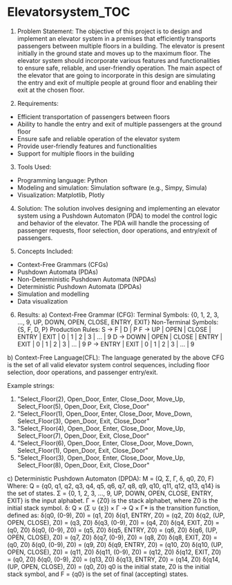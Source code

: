 # Elevatorsystem_TOC
1. Problem Statement:
The objective of this project is to design and implement an elevator system in a premises that efficiently transports passengers between multiple floors in a building. The elevator is present initially in the ground state and moves up to the maximum floor. The elevator system should incorporate various features and functionalities to ensure safe, reliable, and user-friendly operation. The main aspect of the elevator that are going to incorporate in this design are simulating the entry and exit of multiple people at ground floor and enabling their exit at the chosen floor.

2. Requirements:
- Efficient transportation of passengers between floors
- Ability to handle the entry and exit of multiple passengers at the ground floor
- Ensure safe and reliable operation of the elevator system
- Provide user-friendly features and functionalities
- Support for multiple floors in the building

3. Tools Used:
- Programming language: Python
- Modeling and simulation: Simulation software (e.g., Simpy, Simula)
- Visualization: Matplotlib, Plotly

4. Solution:
The solution involves designing and implementing an elevator system using a Pushdown Automaton (PDA) to model the control logic and behavior of the elevator. The PDA will handle the processing of passenger requests, floor selection, door operations, and entry/exit of passengers.


5. Concepts Included:
- Context-Free Grammars (CFGs)
- Pushdown Automata (PDAs)
- Non-Deterministic Pushdown Automata (NPDAs)
- Deterministic Pushdown Automata (DPDAs)
- Simulation and modelling
- Data visualization

6. Results:
a) Context-Free Grammar (CFG):
Terminal Symbols: {0, 1, 2, 3, ..., 9, UP, DOWN, OPEN, CLOSE, ENTRY, EXIT}
Non-Terminal Symbols: {S, F, D, P}
Production Rules:
S → F | D | P
F → UP | OPEN | CLOSE | ENTRY | EXIT | 0 | 1 | 2 | 3 | ... | 9
D → DOWN | OPEN | CLOSE | ENTRY | EXIT | 0 | 1 | 2 | 3 | ... | 9
P → ENTRY | EXIT | 0 | 1 | 2 | 3 | ... | 9

b) Context-Free Language(CFL):
The language generated by the above CFG is the set of all valid elevator system control sequences, including floor selection, door operations, and passenger entry/exit.

Example strings:
1. "Select_Floor(2), Open_Door, Enter, Close_Door, Move_Up, Select_Floor(5), Open_Door, Exit, Close_Door"
2. "Select_Floor(1), Open_Door, Enter, Close_Door, Move_Down, Select_Floor(3), Open_Door, Exit, Close_Door"
3. "Select_Floor(4), Open_Door, Enter, Close_Door, Move_Up, Select_Floor(7), Open_Door, Exit, Close_Door"
4. "Select_Floor(6), Open_Door, Enter, Close_Door, Move_Down, Select_Floor(1), Open_Door, Exit, Close_Door"
5. "Select_Floor(3), Open_Door, Enter, Close_Door, Move_Up, Select_Floor(8), Open_Door, Exit, Close_Door"

c) Deterministic Pushdown Automaton (DPDA):
M = (Q, Σ, Γ, δ, q0, Z0, F)
Where:
Q = {q0, q1, q2, q3, q4, q5, q6, q7, q8, q9, q10, q11, q12, q13, q14} is the set of states.
Σ = {0, 1, 2, 3, ..., 9, UP, DOWN, OPEN, CLOSE, ENTRY, EXIT} is the input alphabet.
Γ = {Z0} is the stack alphabet, where Z0 is the initial stack symbol.
δ: Q × (Σ ∪ {ε}) × Γ → Q × Γ* is the transition function, defined as:
δ(q0, (0-9), Z0) = (q1, Z0)
δ(q1, ENTRY, Z0) = (q2, Z0)
δ(q2, (UP, OPEN, CLOSE), Z0) = (q3, Z0)
δ(q3, (0-9), Z0) = (q4, Z0)
δ(q4, EXIT, Z0) = (q0, Z0)
δ(q0, (0-9), Z0) = (q5, Z0)
δ(q5, ENTRY, Z0) = (q6, Z0)
δ(q6, (UP, OPEN, CLOSE), Z0) = (q7, Z0)
δ(q7, (0-9), Z0) = (q8, Z0)
δ(q8, EXIT, Z0) = (q0, Z0)
δ(q0, (0-9), Z0) = (q9, Z0)
δ(q9, ENTRY, Z0) = (q10, Z0)
δ(q10, (UP, OPEN, CLOSE), Z0) = (q11, Z0)
δ(q11, (0-9), Z0) = (q12, Z0)
δ(q12, EXIT, Z0) = (q0, Z0)
δ(q0, (0-9), Z0) = (q13, Z0)
δ(q13, ENTRY, Z0) = (q14, Z0)
δ(q14, (UP, OPEN, CLOSE), Z0) = (q0, Z0)
q0 is the initial state, Z0 is the initial stack symbol, and F = {q0} is the set of final (accepting) states.
